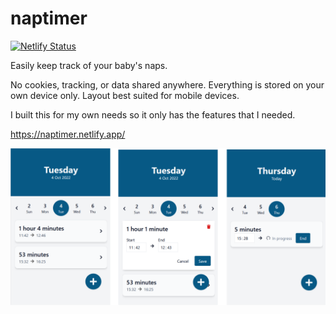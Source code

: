 # naptimer

[![Netlify Status](https://api.netlify.com/api/v1/badges/abf2570f-ae25-4623-adae-3438bae08524/deploy-status)](https://app.netlify.com/sites/naptimer/deploys)

Easily keep track of your baby's naps.

No cookies, tracking, or data shared anywhere. Everything is stored on your own device only. Layout best suited for mobile devices.

I built this for my own needs so it only has the features that I needed.

https://naptimer.netlify.app/

![Three screenshots of the app, showing a list of naps with start time, end time, and editable functionality.](/docs/screenshots.png "Screenshots of app")
